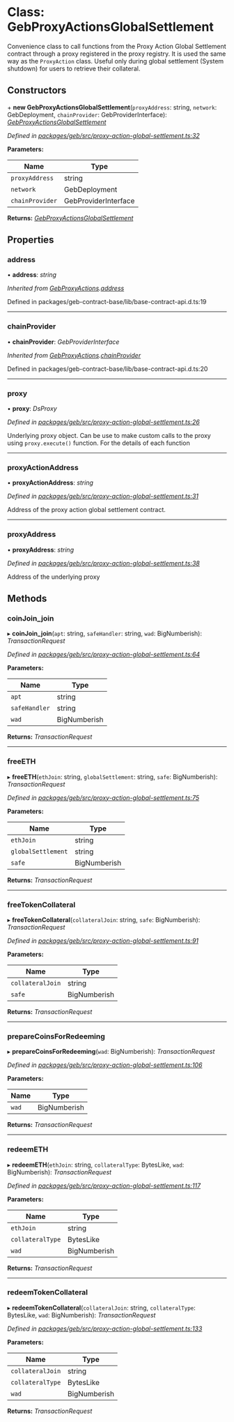 # Class: GebProxyActionsGlobalSettlement

Convenience class to call functions from the Proxy Action Global Settlement contract through a proxy registered in the proxy registry. It is used the same way as the `ProxyAction` class.
Useful only during global settlement (System shutdown) for users to retrieve their collateral.

## Constructors


\+ **new GebProxyActionsGlobalSettlement**(`proxyAddress`: string, `network`: GebDeployment, `chainProvider`: GebProviderInterface): *[GebProxyActionsGlobalSettlement](gebproxyactionsglobalsettlement.md)*


*Defined in [packages/geb/src/proxy-action-global-settlement.ts:32](https://github.com/reflexer-labs/geb.js/blob/31f836f/packages/geb/src/proxy-action-global-settlement.ts#L32)*

**Parameters:**

Name | Type |
------ | ------ |
`proxyAddress` | string |
`network` | GebDeployment |
`chainProvider` | GebProviderInterface |

**Returns:** *[GebProxyActionsGlobalSettlement](gebproxyactionsglobalsettlement.md)*

## Properties

###  address

• **address**: *string*

*Inherited from [GebProxyActions](gebproxyactions.md).[address](gebproxyactions.md#address)*

Defined in packages/geb-contract-base/lib/base-contract-api.d.ts:19

___

###  chainProvider

• **chainProvider**: *GebProviderInterface*

*Inherited from [GebProxyActions](gebproxyactions.md).[chainProvider](gebproxyactions.md#chainprovider)*

Defined in packages/geb-contract-base/lib/base-contract-api.d.ts:20

___

###  proxy

• **proxy**: *DsProxy*

*Defined in [packages/geb/src/proxy-action-global-settlement.ts:26](https://github.com/reflexer-labs/geb.js/blob/31f836f/packages/geb/src/proxy-action-global-settlement.ts#L26)*

Underlying proxy object. Can be use to make custom calls to the proxy using `proxy.execute()` function.
For the details of each function

___

###  proxyActionAddress

• **proxyActionAddress**: *string*

*Defined in [packages/geb/src/proxy-action-global-settlement.ts:31](https://github.com/reflexer-labs/geb.js/blob/31f836f/packages/geb/src/proxy-action-global-settlement.ts#L31)*

Address of the proxy action global settlement contract.

___

###  proxyAddress

• **proxyAddress**: *string*

*Defined in [packages/geb/src/proxy-action-global-settlement.ts:38](https://github.com/reflexer-labs/geb.js/blob/31f836f/packages/geb/src/proxy-action-global-settlement.ts#L38)*

Address of the underlying proxy

## Methods

###  coinJoin_join

▸ **coinJoin_join**(`apt`: string, `safeHandler`: string, `wad`: BigNumberish): *TransactionRequest*


*Defined in [packages/geb/src/proxy-action-global-settlement.ts:64](https://github.com/reflexer-labs/geb.js/blob/31f836f/packages/geb/src/proxy-action-global-settlement.ts#L64)*

**Parameters:**

Name | Type |
------ | ------ |
`apt` | string |
`safeHandler` | string |
`wad` | BigNumberish |

**Returns:** *TransactionRequest*

___

###  freeETH

▸ **freeETH**(`ethJoin`: string, `globalSettlement`: string, `safe`: BigNumberish): *TransactionRequest*


*Defined in [packages/geb/src/proxy-action-global-settlement.ts:75](https://github.com/reflexer-labs/geb.js/blob/31f836f/packages/geb/src/proxy-action-global-settlement.ts#L75)*

**Parameters:**

Name | Type |
------ | ------ |
`ethJoin` | string |
`globalSettlement` | string |
`safe` | BigNumberish |

**Returns:** *TransactionRequest*

___

###  freeTokenCollateral

▸ **freeTokenCollateral**(`collateralJoin`: string, `safe`: BigNumberish): *TransactionRequest*


*Defined in [packages/geb/src/proxy-action-global-settlement.ts:91](https://github.com/reflexer-labs/geb.js/blob/31f836f/packages/geb/src/proxy-action-global-settlement.ts#L91)*

**Parameters:**

Name | Type |
------ | ------ |
`collateralJoin` | string |
`safe` | BigNumberish |

**Returns:** *TransactionRequest*

___

###  prepareCoinsForRedeeming

▸ **prepareCoinsForRedeeming**(`wad`: BigNumberish): *TransactionRequest*


*Defined in [packages/geb/src/proxy-action-global-settlement.ts:106](https://github.com/reflexer-labs/geb.js/blob/31f836f/packages/geb/src/proxy-action-global-settlement.ts#L106)*

**Parameters:**

Name | Type |
------ | ------ |
`wad` | BigNumberish |

**Returns:** *TransactionRequest*

___

###  redeemETH

▸ **redeemETH**(`ethJoin`: string, `collateralType`: BytesLike, `wad`: BigNumberish): *TransactionRequest*


*Defined in [packages/geb/src/proxy-action-global-settlement.ts:117](https://github.com/reflexer-labs/geb.js/blob/31f836f/packages/geb/src/proxy-action-global-settlement.ts#L117)*

**Parameters:**

Name | Type |
------ | ------ |
`ethJoin` | string |
`collateralType` | BytesLike |
`wad` | BigNumberish |

**Returns:** *TransactionRequest*

___

###  redeemTokenCollateral

▸ **redeemTokenCollateral**(`collateralJoin`: string, `collateralType`: BytesLike, `wad`: BigNumberish): *TransactionRequest*


*Defined in [packages/geb/src/proxy-action-global-settlement.ts:133](https://github.com/reflexer-labs/geb.js/blob/31f836f/packages/geb/src/proxy-action-global-settlement.ts#L133)*

**Parameters:**

Name | Type |
------ | ------ |
`collateralJoin` | string |
`collateralType` | BytesLike |
`wad` | BigNumberish |

**Returns:** *TransactionRequest*
